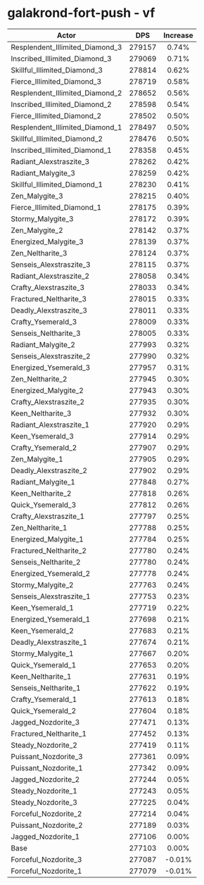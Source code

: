 # galakrond-fort-push - vf
| Actor | DPS | Increase |
|---|:---:|:---:|
|Resplendent_Illimited_Diamond_3|279157|0.74%|
|Inscribed_Illimited_Diamond_3|279069|0.71%|
|Skillful_Illimited_Diamond_3|278814|0.62%|
|Fierce_Illimited_Diamond_3|278719|0.58%|
|Resplendent_Illimited_Diamond_2|278652|0.56%|
|Inscribed_Illimited_Diamond_2|278598|0.54%|
|Fierce_Illimited_Diamond_2|278502|0.50%|
|Resplendent_Illimited_Diamond_1|278497|0.50%|
|Skillful_Illimited_Diamond_2|278476|0.50%|
|Inscribed_Illimited_Diamond_1|278358|0.45%|
|Radiant_Alexstraszite_3|278262|0.42%|
|Radiant_Malygite_3|278259|0.42%|
|Skillful_Illimited_Diamond_1|278230|0.41%|
|Zen_Malygite_3|278215|0.40%|
|Fierce_Illimited_Diamond_1|278175|0.39%|
|Stormy_Malygite_3|278172|0.39%|
|Zen_Malygite_2|278142|0.37%|
|Energized_Malygite_3|278139|0.37%|
|Zen_Neltharite_3|278124|0.37%|
|Senseis_Alexstraszite_3|278115|0.37%|
|Radiant_Alexstraszite_2|278058|0.34%|
|Crafty_Alexstraszite_3|278033|0.34%|
|Fractured_Neltharite_3|278015|0.33%|
|Deadly_Alexstraszite_3|278011|0.33%|
|Crafty_Ysemerald_3|278009|0.33%|
|Senseis_Neltharite_3|278005|0.33%|
|Radiant_Malygite_2|277993|0.32%|
|Senseis_Alexstraszite_2|277990|0.32%|
|Energized_Ysemerald_3|277957|0.31%|
|Zen_Neltharite_2|277945|0.30%|
|Energized_Malygite_2|277943|0.30%|
|Crafty_Alexstraszite_2|277935|0.30%|
|Keen_Neltharite_3|277932|0.30%|
|Radiant_Alexstraszite_1|277920|0.29%|
|Keen_Ysemerald_3|277914|0.29%|
|Crafty_Ysemerald_2|277907|0.29%|
|Zen_Malygite_1|277905|0.29%|
|Deadly_Alexstraszite_2|277902|0.29%|
|Radiant_Malygite_1|277848|0.27%|
|Keen_Neltharite_2|277818|0.26%|
|Quick_Ysemerald_3|277812|0.26%|
|Crafty_Alexstraszite_1|277797|0.25%|
|Zen_Neltharite_1|277788|0.25%|
|Energized_Malygite_1|277784|0.25%|
|Fractured_Neltharite_2|277780|0.24%|
|Senseis_Neltharite_2|277780|0.24%|
|Energized_Ysemerald_2|277778|0.24%|
|Stormy_Malygite_2|277763|0.24%|
|Senseis_Alexstraszite_1|277753|0.23%|
|Keen_Ysemerald_1|277719|0.22%|
|Energized_Ysemerald_1|277698|0.21%|
|Keen_Ysemerald_2|277683|0.21%|
|Deadly_Alexstraszite_1|277674|0.21%|
|Stormy_Malygite_1|277667|0.20%|
|Quick_Ysemerald_1|277653|0.20%|
|Keen_Neltharite_1|277631|0.19%|
|Senseis_Neltharite_1|277622|0.19%|
|Crafty_Ysemerald_1|277613|0.18%|
|Quick_Ysemerald_2|277604|0.18%|
|Jagged_Nozdorite_3|277471|0.13%|
|Fractured_Neltharite_1|277452|0.13%|
|Steady_Nozdorite_2|277419|0.11%|
|Puissant_Nozdorite_3|277361|0.09%|
|Puissant_Nozdorite_1|277342|0.09%|
|Jagged_Nozdorite_2|277244|0.05%|
|Steady_Nozdorite_1|277243|0.05%|
|Steady_Nozdorite_3|277225|0.04%|
|Forceful_Nozdorite_2|277214|0.04%|
|Puissant_Nozdorite_2|277189|0.03%|
|Jagged_Nozdorite_1|277106|0.00%|
|Base|277103|0.00%|
|Forceful_Nozdorite_3|277087|-0.01%|
|Forceful_Nozdorite_1|277079|-0.01%|
